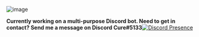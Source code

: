 ![image](https://user-images.githubusercontent.com/86529363/124513990-eaad5c80-ddd3-11eb-986c-49d9aef5ad67.png)



**Currently working on a multi-purpose Discord bot.
Need to get in contact? Send me a message on Discord Cure#5133**[![Discord Presence](https://lanyard-profile-readme.vercel.app/api/767406118192152596)](https://discord.com/users/767406118192152596)





